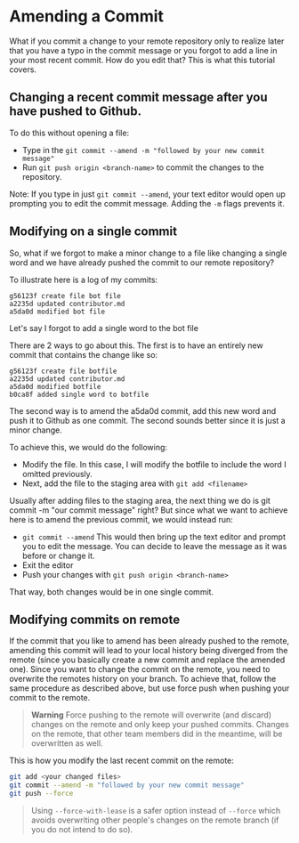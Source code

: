 # Amending a Commit

What if you commit a change to your remote repository only to realize later that you have a typo in the commit message or you forgot to add a line in your most recent commit.
How do you edit that? This is what this tutorial covers.

## Changing a recent commit message after you have pushed to Github.
To do this without opening a file:
*   Type in the ```git commit --amend -m "followed by your new commit message"```
*   Run ```git push origin <branch-name>``` to commit the changes to the repository.

Note: If you type in just ```git commit --amend```, your text editor would open up prompting you to edit the commit message.
Adding the ``-m`` flags prevents it.

## Modifying on a single commit

So, what if we forgot to make a minor change to a file like changing a single word and we have already pushed the commit to our remote repository?

To illustrate here is a log of my commits:
```
g56123f create file bot file
a2235d updated contributor.md
a5da0d modified bot file
```
Let's say I forgot to add a single word to the bot file

There are 2 ways to go about this. The first is to have an entirely new commit that contains the change like so:
```
g56123f create file botfile
a2235d updated contributor.md
a5da0d modified botfile
b0ca8f added single word to botfile
```
The second way is to amend the a5da0d commit, add this new word and  push it to Github as one commit.
The second sounds better since it is just a minor change.

To achieve this, we would do the following:
*   Modify the file. In this case, I will modify the botfile to include the word I omitted previously.
*   Next, add the file to the staging area with ```git add <filename>```

Usually after adding files to the staging area, the next thing we do is git commit -m "our commit message" right?
But since what we want to achieve here is to amend the previous commit, we would instead run:

* ```git commit --amend```
 This would then bring up the text editor and prompt you to edit the message. You can decide to leave the message as it was before or change it.
* Exit the editor
* Push your changes with ```git push origin <branch-name>```

That way, both changes would be in one single commit.

## Modifying commits on remote

If the commit that you like to amend has been already pushed to the remote, amending this commit will lead to your local history being diverged from the remote (since you basically create a new commit and replace the amended one). Since you want to change the commit on the remote, you need to overwrite the remotes history on your branch. To achieve that, follow the same procedure as described above, but use force push when pushing your commit to the remote.

> **Warning**
> Force pushing to the remote will overwrite (and discard) changes on the remote and only keep your pushed commits. Changes on the remote, that other team members did in the meantime, will be overwritten as well.

This is how you modify the last recent commit on the remote:

```bash
git add <your changed files>
git commit --amend -m "followed by your new commit message"
git push --force
```

> Using `--force-with-lease` is a safer option instead of `--force` which avoids overwriting other people's changes on the remote branch (if you do not intend to do so).
